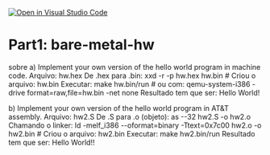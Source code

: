 [![Open in Visual Studio Code](https://classroom.github.com/assets/open-in-vscode-718a45dd9cf7e7f842a935f5ebbe5719a5e09af4491e668f4dbf3b35d5cca122.svg)](https://classroom.github.com/online_ide?assignment_repo_id=10891068&assignment_repo_type=AssignmentRepo)
# Part1: bare-metal-hw
sobre
a) Implement your own version of the hello world program in machine code.
Arquivo: hw.hex
De .hex para .bin: xxd -r -p hw.hex hw.bin	# Criou o arquivo: hw.bin
Executar: make hw.bin/run			# ou com: qemu-system-i386 -drive format=raw,file=hw.bin -net none
Resultado tem que ser: Hello World!

b) Implement your own version of the hello world program in AT&T assembly.
Arquivo: hw2.S
De .S para .o (objeto): as --32 hw2.S -o hw2.o
Chamando o linker: ld -melf_i386 --oformat=binary -Ttext=0x7c00 hw2.o -o hw2.bin	# Criou o arquivo: hw2.bin
Executar: make hw2.bin/run 
Resultado tem que ser: Hello World!!